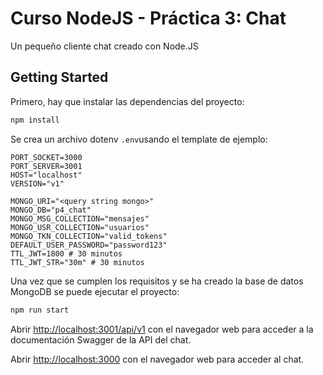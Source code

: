 # Curso NodeJS - Práctica 3: Chat

Un pequeño cliente chat creado con Node.JS

## Getting Started

Primero, hay que instalar las dependencias del proyecto:

```bash
npm install
```

Se crea un archivo dotenv `.env`usando el template de ejemplo:
```code
PORT_SOCKET=3000
PORT_SERVER=3001
HOST="localhost"
VERSION="v1"

MONGO_URI="<query string mongo>"
MONGO_DB="p4_chat"
MONGO_MSG_COLLECTION="mensajes"
MONGO_USR_COLLECTION="usuarios"
MONGO_TKN_COLLECTION="valid_tokens"
DEFAULT_USER_PASSWORD="password123"
TTL_JWT=1800 # 30 minutos
TTL_JWT_STR="30m" # 30 minutos
```

Una vez que se cumplen los requisitos y se ha creado la base de datos MongoDB se puede ejecutar el proyecto:

```bash
npm run start
```

Abrir [http://localhost:3001/api/v1](http://localhost:3001/api/v1) con el navegador web para acceder a la documentación Swagger de la API del chat.

Abrir [http://localhost:3000](http://localhost:3000) con el navegador web para acceder al chat.